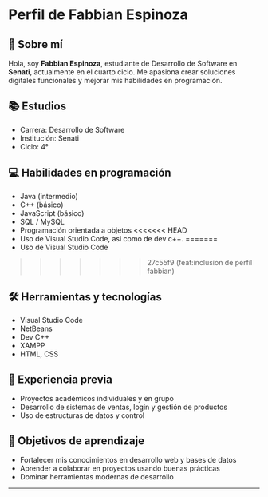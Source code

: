 # Perfil de Fabbian Espinoza

## 👤 Sobre mí
Hola, soy **Fabbian Espinoza**, estudiante de Desarrollo de Software en **Senati**, actualmente en el cuarto ciclo. Me apasiona crear soluciones digitales funcionales y mejorar mis habilidades en programación.

## 📚 Estudios
- Carrera: Desarrollo de Software
- Institución: Senati
- Ciclo: 4°

## 💻 Habilidades en programación
- Java (intermedio)
- C++ (básico)
- JavaScript (básico)
- SQL / MySQL
- Programación orientada a objetos
<<<<<<< HEAD
- Uso de Visual Studio Code, asi como de dev c++.
=======
- Uso de Visual Studio Code 
>>>>>>> 27c55f9 (feat:inclusion de perfil fabbian)

## 🛠️ Herramientas y tecnologías
- Visual Studio Code
- NetBeans
- Dev C++
- XAMPP
- HTML, CSS

## 🧠 Experiencia previa
- Proyectos académicos individuales y en grupo
- Desarrollo de sistemas de ventas, login y gestión de productos
- Uso de estructuras de datos y control

## 🎯 Objetivos de aprendizaje
- Fortalecer mis conocimientos en desarrollo web y bases de datos
- Aprender a colaborar en proyectos usando buenas prácticas
- Dominar herramientas modernas de desarrollo

---

